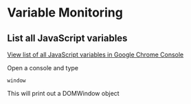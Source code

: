 # Variable Monitoring

## List all JavaScript variables
[View list of all JavaScript variables in Google Chrome Console](https://stackoverflow.com/questions/2934787/view-list-of-all-javascript-variables-in-google-chrome-console)

Open a console and type
```
window
```

This will print out a DOMWindow object
